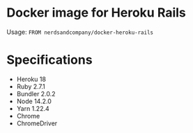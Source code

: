 # Docker image for Heroku Rails

Usage: `FROM nerdsandcompany/docker-heroku-rails`

# Specifications

* Heroku 18
* Ruby 2.7.1
* Bundler 2.0.2
* Node 14.2.0
* Yarn 1.22.4
* Chrome
* ChromeDriver
